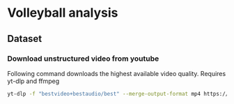 # Volleyball analysis

## Dataset

### Download unstructured video from youtube

Following command downloads the highest available video quality. Requires yt-dlp and ffmpeg

```bash
yt-dlp -f "bestvideo+bestaudio/best" --merge-output-format mp4 https://www.youtube.com/URL-TO-VIDEO
```